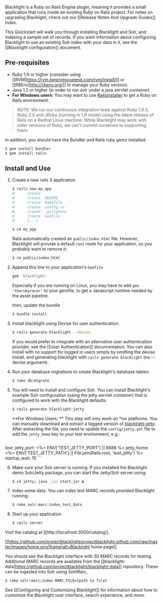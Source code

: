Blacklight is a Ruby on Rails Engine plugin, meaning it provides a small application that runs inside an existing Ruby on Rails project.  For notes on upgrading Blacklight, check out our [[Release Notes And Upgrade Guides]] index.

This Quickstart will walk you through installing Blacklight and Solr, and indexing a sample set of records. If you want information about configuring Blacklight to use an existing Solr index with your data in it, see the [[Blacklight configuration]] document.

## Pre-requisites
 * Ruby 1.9 or higher (consider using [[RVM|https://rvm.beginrescueend.com/rvm/install/]] or [[RBEnv|http://rbenv.org/]] to manage your Ruby version). 
 * Java 1.5 or higher (in order to run solr under a java servlet container)
 * **For Windows users**: You may want to use [RailsInstaller](http://railsinstaller.org/) to get a Ruby on Rails environment.

> NOTE: We run our continuous integration tests against Ruby 1.9.3, Ruby 2.0 and JRuby (running in 1.9 mode) using the latest release of Rails on a Redhat Linux machine. While Blacklight may work with older versions of Ruby, we can't commit ourselves to supporting them.

In addition, you should have the Bundler and Rails ruby gems installed:

```bash
$ gem install bundler
$ gem install rails
```

## Install and Use

1. Create a new rails 3 application

    ```bash
    $ rails new my_app      
    #      create  
    #      create  README
    #      create  Rakefile
    #      create  config.ru
    #      create  .gitignore
    #      create  Gemfile
    #      [...]

    $ cd my_app
    ```

    Rails automatically created an `public/index.html` file. However, Blacklight will provide a default `root` route for your application, so you probably want to remove it:

    ```bash
    $ rm public/index.html
    ```

2. Append this line to your application's `Gemfile`

    ```ruby
    gem 'blacklight'
    ```

    Especially if you are running on Linux, you may have to add `gem 'therubyracer'` to your gemfile, to get a Javascript runtime needed by the asset pipeline. 

    then, update the bundle

    ```bash
    $ bundle install
    ```

3. Install blacklight using Devise for user authentication: 

    ```bash
    $ rails generate blacklight --devise
    ```
    If you would prefer to integrate with an alternative user authentication provider, see the [[User Authentication]] documentation. You can also install with no support for logged in users simply by omitting the devise install, and generating blacklight with `rails generate blacklight` (no --devise argument).

4. Run your database migrations to create Blacklight's database tables:

    ```bash
    $ rake db:migrate
    ```

5. You will need to install and configure Solr. You can install
Blacklight's example Solr configuration (using the jetty servlet container) that is configured to work with
the Blacklight defaults:

    ```bash
    $ rails generate blacklight:jetty
    ```

    **For Windows Users: ** This step will only work on *nix platforms. You can manually download and extract a tagged version of [blacklight-jetty](https://github.com/projectblacklight/blacklight-jetty/tags). After extracting the file, you need to update the `config/jetty.yml` file to add the `jetty_home` key to your test environment, e.g.:

    ```yaml
test:
  jetty_port: <%= ENV['TEST_JETTY_PORT'] || 8888 %> 
  jetty_home: <%= ENV['TEST_JETTY_PATH'] || File.join(Rails.root, 'test_jetty') %>
  startup_wait: 15
    ```


6.  Make sure your Solr server is running. If you installed the Blacklight demo Solr/Jetty package, you can start the Jetty/Solr server using:

    ```bash
    $ cd jetty; java -jar start.jar &
    ```

6. Index some data. You can index test MARC records provided Blacklight running:

    ```bash
    $ rake solr:marc:index_test_data
    ```

7. Start up your application

    ```bash
    $ rails server
    ```

Visit the catalog at [[http://localhost:3000/catalog]]. 

[[https://github.com/projectblacklight/projectblacklight.github.com/raw/master/images/home.png|frame|alt=Blacklight home page]]

You should see the Blacklight interface with 30 MARC records for testing. Additional MARC records are available from the [[blacklight-data|https://github.com/projectblacklight/blacklight-data]] repository. These can be ingested into Solr using SolrMarc, 

```bash
$ rake solr:marc:index MARC_FILE=(path to file)
```

See [[Configuring and Customizing Blacklight]] for information about how to customize the Blacklight user interface, search experience, and more.